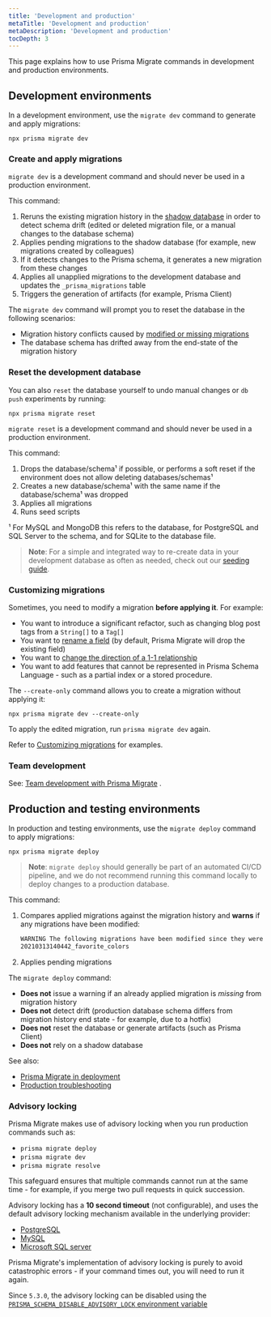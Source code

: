 ```yaml
---
title: 'Development and production'
metaTitle: 'Development and production'
metaDescription: 'Development and production'
tocDepth: 3
---
```


<!-- TopBlock -->

This page explains how to use Prisma Migrate commands in development and production environments.

## Development environments

In a development environment, use the `migrate dev` command to generate and apply migrations:

```terminal
npx prisma migrate dev
```

### Create and apply migrations

<!-- Admonition -->

`migrate dev` is a development command and should never be used in a production environment.

This command:

1. Reruns the existing migration history in the [shadow database](/orm/prisma-migrate/understanding-prisma-migrate/shadow-database) in order to detect schema drift (edited or deleted migration file, or a manual changes to the database schema)
1. Applies pending migrations to the shadow database (for example, new migrations created by colleagues)
1. If it detects changes to the Prisma schema, it generates a new migration from these changes
1. Applies all unapplied migrations to the development database and updates the `_prisma_migrations` table
1. Triggers the generation of artifacts (for example, Prisma Client)

The `migrate dev` command will prompt you to reset the database in the following scenarios:

- Migration history conflicts caused by [modified or missing migrations](/orm/prisma-migrate/understanding-prisma-migrate/migration-histories#do-not-edit-or-delete-migrations-that-have-been-applied)
- The database schema has drifted away from the end-state of the migration history

### Reset the development database

You can also `reset` the database yourself to undo manual changes or `db push` experiments by running:

```terminal
npx prisma migrate reset
```

<!-- Admonition -->

`migrate reset` is a development command and should never be used in a production environment.

This command:

1. Drops the database/schema¹ if possible, or performs a soft reset if the environment does not allow deleting databases/schemas¹
1. Creates a new database/schema¹ with the same name if the database/schema¹ was dropped
1. Applies all migrations
1. Runs seed scripts

¹ For MySQL and MongoDB this refers to the database, for PostgreSQL and SQL Server to the schema, and for SQLite to the database file.

> **Note**: For a simple and integrated way to re-create data in your development database as often as needed, check out our [seeding guide](/orm/prisma-migrate/workflows/seeding).

### Customizing migrations

Sometimes, you need to modify a migration **before applying it**. For example:

- You want to introduce a significant refactor, such as changing blog post tags from a `String[]` to a `Tag[]`
- You want to [rename a field](/orm/prisma-migrate/workflows/customizing-migrations#example-rename-a-field) (by default, Prisma Migrate will drop the existing field)
- You want to [change the direction of a 1-1 relationship](/orm/prisma-migrate/workflows/customizing-migrations#example-change-the-direction-of-a-1-1-relation)
- You want to add features that cannot be represented in Prisma Schema Language - such as a partial index or a stored procedure.

The `--create-only` command allows you to create a migration without applying it:

```terminal
npx prisma migrate dev --create-only
```

To apply the edited migration, run `prisma migrate dev` again.

Refer to [Customizing migrations](/orm/prisma-migrate/workflows/customizing-migrations) for examples.

### Team development

See: [Team development with Prisma Migrate](/orm/prisma-migrate/workflows/team-development) .

## Production and testing environments

In production and testing environments, use the `migrate deploy` command to apply migrations:

```terminal
npx prisma migrate deploy
```

> **Note**: `migrate deploy` should generally be part of an automated CI/CD pipeline, and we do not recommend running this command locally to deploy changes to a production database.

This command:

1. Compares applied migrations against the migration history and **warns** if any migrations have been modified:

   ```bash
   WARNING The following migrations have been modified since they were applied:
   20210313140442_favorite_colors
   ```

1. Applies pending migrations

The `migrate deploy` command:

- **Does not** issue a warning if an already applied migration is _missing_ from migration history
- **Does not** detect drift (production database schema differs from migration history end state - for example, due to a hotfix)
- **Does not** reset the database or generate artifacts (such as Prisma Client)
- **Does not** rely on a shadow database

See also:

- [Prisma Migrate in deployment](/orm/prisma-client/deployment/deploy-database-changes-with-prisma-migrate)
- [Production troubleshooting](/orm/prisma-migrate/workflows/patching-and-hotfixing)

### Advisory locking

Prisma Migrate makes use of advisory locking when you run production commands such as:

- `prisma migrate deploy`
- `prisma migrate dev`
- `prisma migrate resolve`

This safeguard ensures that multiple commands cannot run at the same time - for example, if you merge two pull requests in quick succession.

Advisory locking has a **10 second timeout** (not configurable), and uses the default advisory locking mechanism available in the underlying provider:

- [PostgreSQL](https://www.postgresql.org/docs/9.4/explicit-locking.html#ADVISORY-LOCKS)
- [MySQL](https://dev.mysql.com/doc/refman/5.7/en/locking-functions.html)
- [Microsoft SQL server](https://learn.microsoft.com/en-us/sql/relational-databases/system-stored-procedures/sp-getapplock-transact-sql?view=sql-server-ver15)

Prisma Migrate's implementation of advisory locking is purely to avoid catastrophic errors - if your command times out, you will need to run it again.

Since `5.3.0`, the advisory locking can be disabled using the [`PRISMA_SCHEMA_DISABLE_ADVISORY_LOCK` environment variable](/orm/reference/environment-variables-reference#prisma_schema_disable_advisory_lock)
